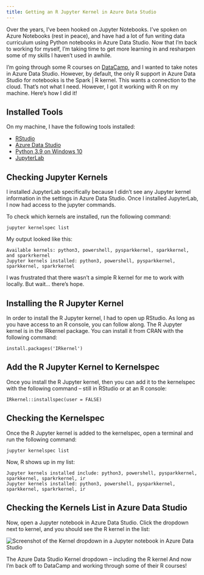 ```yaml
---
title: Getting an R Jupyter Kernel in Azure Data Studio
---
```


Over the years, I’ve been hooked on Jupyter Notebooks. I’ve spoken on Azure Notebooks (rest in peace), and have had a lot of fun writing data curriculum using Python notebooks in Azure Data Studio. Now that I’m back to working for myself, I’m taking time to get more learning in and resharpen some of my skills I haven’t used in awhile.

I’m going through some R courses on [DataCamp](https://www.datacamp.com/join-me/MjA1OTE5MQ==), and I wanted to take notes in Azure Data Studio. However, by default, the only R support in Azure Data Studio for notebooks is the Spark | R kernel. This wants a connection to the cloud. That’s not what I need. However, I got it working with R on my machine. Here’s how I did it!

## Installed Tools

On my machine, I have the following tools installed:

- [RStudio](https://www.rstudio.com/)
- [Azure Data Studio](https://azure.microsoft.com/en-us/services/developer-tools/data-studio/#overview)
- [Python 3.9 on Windows 10](https://www.microsoft.com/en-us/p/python-39/9p7qfqmjrfp7?activetab=pivot:overviewtab)
- [JupyterLab](https://jupyter.org/install)

## Checking Jupyter Kernels

I installed JupyterLab specifically because I didn’t see any Jupyter kernel information in the settings in Azure Data Studio. Once I installed JupyterLab, I now had access to the jupyter commands.

To check which kernels are installed, run the following command:

`jupyter kernelspec list`

My output looked like this:

```
Available kernels: python3, powershell, pysparkkernel, sparkkernel, and sparkrkernel
Jupyter kernels installed: python3, powershell, pysparkkernel, sparkkernel, sparkrkernel
```

I was frustrated that there wasn’t a simple R kernel for me to work with locally. But wait… there’s hope.

## Installing the R Jupyter Kernel

In order to install the R Jupyter kernel, I had to open up RStudio. As long as you have access to an R console, you can follow along. The R Jupyter kernel is in the IRkernel package. You can install it from CRAN with the following command:

`install.packages('IRkernel')`

## Add the R Jupyter Kernel to Kernelspec

Once you install the R Jupyter kernel, then you can add it to the kernelspec with the following command – still in RStudio or at an R console:

`IRkernel::installspec(user = FALSE)`

## Checking the Kernelspec

Once the R Jupyter kernel is added to the kernelspec, open a terminal and run the following command:

`jupyter kernelspec list`

Now, R shows up in my list:

```
Jupyter kernels installed include: python3, powershell, pysparkkernel, sparkkernel, sparkrkernel, ir
Jupyter kernels installed: python3, powershell, pysparkkernel, sparkkernel, sparkrkernel, ir
```

## Checking the Kernels List in Azure Data Studio

Now, open a Jupyter notebook in Azure Data Studio. Click the dropdown next to kernel, and you should see the R kernel in the list:

![Screenshot of the Kernel dropdown in a Jupyter notebook in Azure Data Studio]({{site.baseurl}}/assets/images/posts/2021-10-13/azure-data-studio-kernel-list.png)

The Azure Data Studio Kernel dropdown – including the R kernel
And now I’m back off to DataCamp and working through some of their R courses!